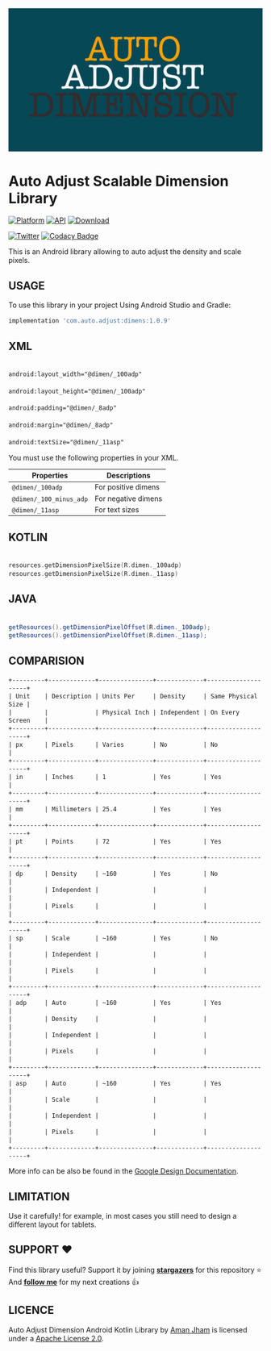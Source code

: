 <img alt="Logo" src="assets/autoadjustdimen.jpg"  />

Auto Adjust Scalable Dimension Library
========================================

[![Platform](https://img.shields.io/badge/platform-android-green.svg)](http://developer.android.com/index.html)
[![API](https://img.shields.io/badge/API-1%2B-brightgreen.svg?style=flat)](https://android-arsenal.com/api?level=1)
[ ![Download](https://api.bintray.com/packages/amanjham/com.auto.adjust/dimens/images/download.svg?version=1.0.8) ](https://bintray.com/amanjham/com.auto.adjust/dimens/1.0.8/link)
<br>

[![Twitter](https://img.shields.io/badge/Twitter-@AmanJham-blue.svg?style=flat)](https://twitter.com/amanjham)
[![Codacy Badge](https://api.codacy.com/project/badge/Grade/091df1fb4fbd47b9be970fd7bd1e0e6c)](https://www.codacy.com/manual/aman-jham/AutoAdjustDimens?utm_source=github.com&amp;utm_medium=referral&amp;utm_content=aman-jham/AutoAdjustDimens&amp;utm_campaign=Badge_Grade)

This is an Android library allowing to auto adjust the density and scale pixels.

USAGE
-----

To use this library in your project Using Android Studio and Gradle:

```groovy
implementation 'com.auto.adjust:dimens:1.0.9'
```

XML
-----

```xml

android:layout_width="@dimen/_100adp"
         
android:layout_height="@dimen/_100adp"
         
android:padding="@dimen/_8adp"
         
android:margin="@dimen/_8adp"

android:textSize="@dimen/_11asp"

```

You must use the following properties in your XML.

| Properties                       | Descriptions                                                  |
| -------------------------------- | ------------------------------------------------------------ |
| `@dimen/_100adp`                 | For positive dimens                                          |
| `@dimen/_100_minus_adp`          | For negative dimens                                          |
| `@dimen/_11asp`                  | For text sizes                                               |



KOTLIN
-----

```kotlin

resources.getDimensionPixelSize(R.dimen._100adp)
resources.getDimensionPixelSize(R.dimen._11asp)

```

JAVA
-----

```java

getResources().getDimensionPixelOffset(R.dimen._100adp);
getResources().getDimensionPixelOffset(R.dimen._11asp);

```

COMPARISION
-----

    +---------+-------------+---------------+-------------+--------------------+
    | Unit    | Description | Units Per     | Density     | Same Physical Size |
    |         |             | Physical Inch | Independent | On Every Screen    |
    +---------+-------------+---------------+-------------+--------------------+
    | px      | Pixels      | Varies        | No          | No                 |
    +---------+-------------+---------------+-------------+--------------------+
    | in      | Inches      | 1             | Yes         | Yes                |
    +---------+-------------+---------------+-------------+--------------------+
    | mm      | Millimeters | 25.4          | Yes         | Yes                |
    +---------+-------------+---------------+-------------+--------------------+
    | pt      | Points      | 72            | Yes         | Yes                |
    +---------+-------------+---------------+-------------+--------------------+
    | dp      | Density     | ~160          | Yes         | No                 |
    |         | Independent |               |             |                    |
    |         | Pixels      |               |             |                    |
    +---------+-------------+---------------+-------------+--------------------+
    | sp      | Scale       | ~160          | Yes         | No                 |
    |         | Independent |               |             |                    |
    |         | Pixels      |               |             |                    |
    +---------+-------------+---------------+-------------+--------------------+
    | adp     | Auto        | ~160          | Yes         | Yes                |
    |         | Density     |               |             |                    |
    |         | Independent |               |             |                    |
    |         | Pixels      |               |             |                    |
    +---------+-------------+---------------+-------------+--------------------+
    | asp     | Auto        | ~160          | Yes         | Yes                |
    |         | Scale       |               |             |                    |
    |         | Independent |               |             |                    |
    |         | Pixels      |               |             |                    |
    +---------+-------------+---------------+-------------+--------------------+


More info can be also be found in the [Google Design Documentation](https://www.google.com/design/spec/layout/units-measurements.html#).

LIMITATION
-----
Use it carefully! for example, in most cases you still need to design a different layout for tablets.

SUPPORT ❤️
-----

Find this library useful? Support it by joining [**stargazers**](https://github.com/aman-jham/AutoAdjustDimens/stargazers) for this repository ⭐️
<br/>
And [**follow me**](https://github.com/aman-jham?tab=followers) for my next creations 👍

LICENCE
-----

Auto Adjust Dimension Android Kotlin Library by [Aman Jham](https://www.linkedin.com/in/aman-jham-9436276a/) is licensed under a [Apache License 2.0](http://www.apache.org/licenses/LICENSE-2.0).
